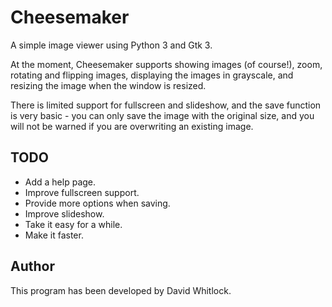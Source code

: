 # Cheesemaker

A simple image viewer using Python 3 and Gtk 3.

At the moment, Cheesemaker supports showing images (of course!), zoom, rotating and flipping images, displaying the images in grayscale, and resizing the image when the window is resized.

There is limited support for fullscreen and slideshow, and the save function is very basic - you can only save the image with the original size, and you will not be warned if you are overwriting an existing image.

## TODO

* Add a help page.
* Improve fullscreen support.
* Provide more options when saving.
* Improve slideshow.
* Take it easy for a while.
* Make it faster.

## Author

This program has been developed by David Whitlock.
